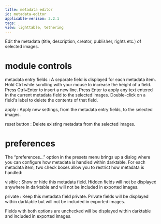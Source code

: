 ```yaml
---
title: metadata editor
id: metadata-editor
applicable-verison: 3.2.1
tags:
view: lighttable, tethering
---
```


Edit the metadata (title, description, creator, publisher, rights etc.) of selected images.

# module controls

metadata entry fields
: A separate field is displayed for each metadata item. Hold Ctrl while scrolling with your mouse to increase the height of a field. Press Ctrl+Enter to insert a new line. Press Enter to apply any text entered in the current metadata field to the selected images. Double-click on a field's label to delete the contents of that field.

apply
: Apply new settings, from the metadata entry fields, to the selected images.

reset button
: Delete existing metadata from the selected images.

# preferences

The “preferences…” option in the presets menu brings up a dialog where you can configure how metadata is handled within darktable. For each metadata item, two check boxes allow you to restrict how metadata is handled:

visible 
: Show or hide this metadata field. Hidden fields will not be displayed anywhere in darktable and will not be included in exported images.

private
: Keep this metadata field private. Private fields will be displayed within darktable but will not be included in exported images.

Fields with both options are unchecked will be displayed within darktable and included in exported images.
